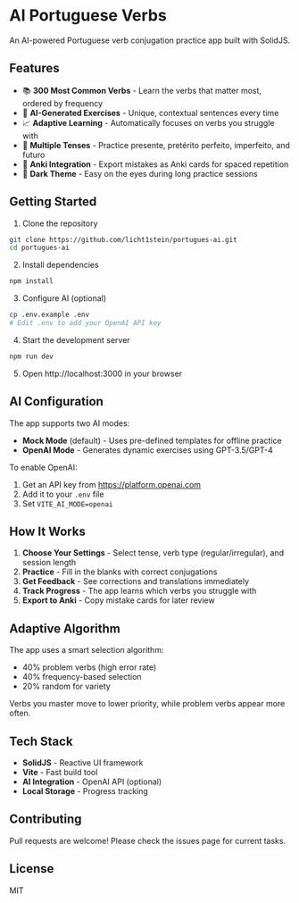 # AI Portuguese Verbs

An AI-powered Portuguese verb conjugation practice app built with SolidJS.

## Features

- 📚 **300 Most Common Verbs** - Learn the verbs that matter most, ordered by frequency
- 🤖 **AI-Generated Exercises** - Unique, contextual sentences every time
- 📈 **Adaptive Learning** - Automatically focuses on verbs you struggle with
- 🎯 **Multiple Tenses** - Practice presente, pretérito perfeito, imperfeito, and futuro
- 📝 **Anki Integration** - Export mistakes as Anki cards for spaced repetition
- 🌙 **Dark Theme** - Easy on the eyes during long practice sessions

## Getting Started

1. Clone the repository
```bash
git clone https://github.com/licht1stein/portugues-ai.git
cd portugues-ai
```

2. Install dependencies
```bash
npm install
```

3. Configure AI (optional)
```bash
cp .env.example .env
# Edit .env to add your OpenAI API key
```

4. Start the development server
```bash
npm run dev
```

5. Open http://localhost:3000 in your browser

## AI Configuration

The app supports two AI modes:

- **Mock Mode** (default) - Uses pre-defined templates for offline practice
- **OpenAI Mode** - Generates dynamic exercises using GPT-3.5/GPT-4

To enable OpenAI:
1. Get an API key from https://platform.openai.com
2. Add it to your `.env` file
3. Set `VITE_AI_MODE=openai`

## How It Works

1. **Choose Your Settings** - Select tense, verb type (regular/irregular), and session length
2. **Practice** - Fill in the blanks with correct conjugations
3. **Get Feedback** - See corrections and translations immediately
4. **Track Progress** - The app learns which verbs you struggle with
5. **Export to Anki** - Copy mistake cards for later review

## Adaptive Algorithm

The app uses a smart selection algorithm:
- 40% problem verbs (high error rate)
- 40% frequency-based selection
- 20% random for variety

Verbs you master move to lower priority, while problem verbs appear more often.

## Tech Stack

- **SolidJS** - Reactive UI framework
- **Vite** - Fast build tool
- **AI Integration** - OpenAI API (optional)
- **Local Storage** - Progress tracking

## Contributing

Pull requests are welcome! Please check the issues page for current tasks.

## License

MIT